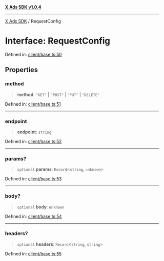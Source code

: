 [**X Ads SDK v1.0.4**](../README.md)

***

[X Ads SDK](../globals.md) / RequestConfig

# Interface: RequestConfig

Defined in: [client/base.ts:50](https://github.com/kage1020/x-ads-sdk/blob/main/src/client/base.ts#L50)

## Properties

### method

> **method**: `"GET"` \| `"POST"` \| `"PUT"` \| `"DELETE"`

Defined in: [client/base.ts:51](https://github.com/kage1020/x-ads-sdk/blob/main/src/client/base.ts#L51)

***

### endpoint

> **endpoint**: `string`

Defined in: [client/base.ts:52](https://github.com/kage1020/x-ads-sdk/blob/main/src/client/base.ts#L52)

***

### params?

> `optional` **params**: `Record`\<`string`, `unknown`\>

Defined in: [client/base.ts:53](https://github.com/kage1020/x-ads-sdk/blob/main/src/client/base.ts#L53)

***

### body?

> `optional` **body**: `unknown`

Defined in: [client/base.ts:54](https://github.com/kage1020/x-ads-sdk/blob/main/src/client/base.ts#L54)

***

### headers?

> `optional` **headers**: `Record`\<`string`, `string`\>

Defined in: [client/base.ts:55](https://github.com/kage1020/x-ads-sdk/blob/main/src/client/base.ts#L55)
